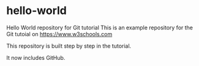 # hello-world
Hello World repository for Git tutorial
This is an example repository for the Git tutoial on https://www.w3schools.com

This repository is built step by step in the tutorial.

It now includes GitHub.
